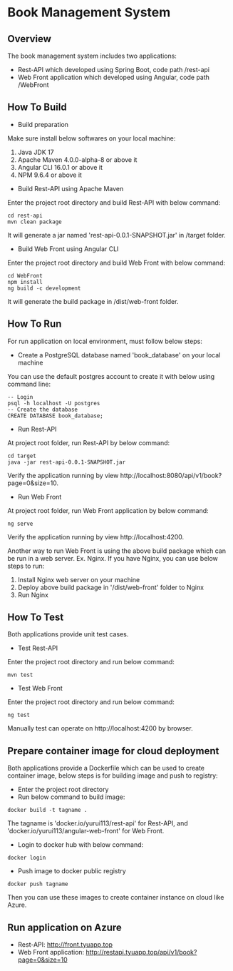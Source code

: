 # Book Management System
 
## Overview
The book management system  includes  two applications:
- Rest-API which developed using Spring Boot, code path /rest-api
- Web Front application which developed using Angular, code path /WebFront

## How To Build

- Build preparation

Make sure install below softwares on your local machine:
1. Java JDK 17
2. Apache Maven 4.0.0-alpha-8 or above it
3. Angular CLI 16.0.1 or above it
4. NPM 9.6.4 or above it

- Build Rest-API using Apache Maven

Enter the project root directory and build Rest-API with below command: 
```
cd rest-api
mvn clean package
```
It will generate a jar named 'rest-api-0.0.1-SNAPSHOT.jar' in /target folder.

- Build Web Front using Angular CLI

Enter the project root directory and build Web Front with below command: 
```
cd WebFront
npm install
ng build -c development
```
It will generate the build package in /dist/web-front folder.

## How To Run
For run application on local environment, must follow below steps:
- Create a PostgreSQL database named 'book_database' on your local machine

You can use the default postgres account to create it with below using command line:
```
-- Login
psql -h localhost -U postgres
-- Create the database
CREATE DATABASE book_database;
```


- Run Rest-API

At project root folder, run Rest-API by below command:
```
cd target
java -jar rest-api-0.0.1-SNAPSHOT.jar
```
Verify the application running by view http://localhost:8080/api/v1/book?page=0&size=10.

- Run Web Front


At project root folder, run Web Front application by below command:
```
ng serve
```
Verify the application running by view http://localhost:4200.

Another way to run Web Front is using the above build package which  can be run in a web server. Ex. Nginx. If you have Nginx, you can use below steps to run:
1. Install Nginx web server on your machine
2. Deploy above build package in '/dist/web-front' folder to Nginx
3. Run Nginx

## How To Test
Both applications provide unit test cases.
- Test Rest-API

Enter the project root directory and run below command: 
```
mvn test
```

- Test Web Front

Enter the project root directory and run below command: 
```
ng test
```

Manually test can operate on http://localhost:4200 by browser.

## Prepare container image for cloud deployment

Both applications provide a Dockerfile which can be used to create container image, below steps is for building image and push to registry:

- Enter the project root directory
- Run below command to build image:
```
docker build -t tagname .
```
The tagname is 'docker.io/yurui113/rest-api' for Rest-API, and 'docker.io/yurui113/angular-web-front' for Web Front.

- Login to docker hub with below command:
```
docker login
```

- Push image to docker public registry
```
docker push tagname
```

Then you can use these images to create container instance on cloud like Azure.

## Run application on Azure

- Rest-API: http://front.tyuapp.top
- Web Front application: http://restapi.tyuapp.top/api/v1/book?page=0&size=10